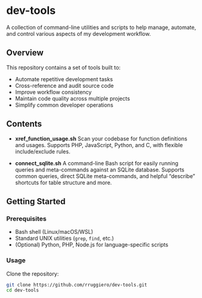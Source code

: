 # dev-tools

A collection of command-line utilities and scripts to help manage, automate, and control various aspects of my development workflow.

## Overview

This repository contains a set of tools built to:

- Automate repetitive development tasks
- Cross-reference and audit source code
- Improve workflow consistency
- Maintain code quality across multiple projects
- Simplify common developer operations

## Contents

- **xref_function_usage.sh**
  Scan your codebase for function definitions and usages. Supports PHP, JavaScript, Python, and C, with flexible include/exclude rules.

- **connect_sqlite.sh**
  A command-line Bash script for easily running queries and meta-commands against an SQLite database. Supports common queries, direct SQLite meta-commands, and helpful “describe” shortcuts for table structure and more.


## Getting Started

### Prerequisites

- Bash shell (Linux/macOS/WSL)
- Standard UNIX utilities (`grep`, `find`, etc.)
- (Optional) Python, PHP, Node.js for language-specific scripts

### Usage

Clone the repository:

```bash
git clone https://github.com/rruggiero/dev-tools.git
cd dev-tools

